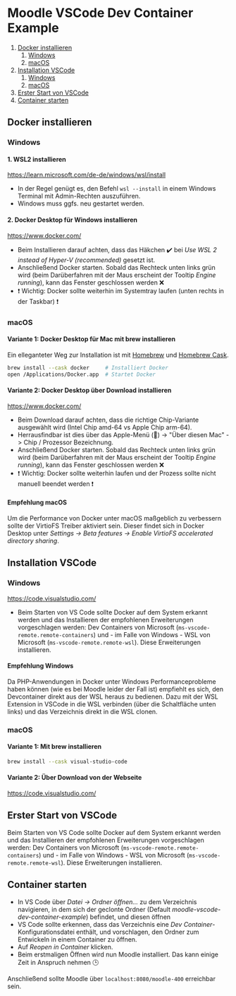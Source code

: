 # Moodle VSCode Dev Container Example

1. [Docker installieren](#docker-installieren)
    1. [Windows](#windows-docker)
    2. [macOS](#macos-docker)
2. [Installation VSCode](#vscode)
    1. [Windows](#windows-vscode)
    2. [macOS](#macos-vscode)
3. [Erster Start von VSCode](#vscode-start)
4. [Container starten](#container)


## Docker installieren <a name="docker-installieren"></a>

### Windows <a name="windows-docker">
#### 1. WSL2 installieren
https://learn.microsoft.com/de-de/windows/wsl/install
* In der Regel genügt es, den Befehl `wsl --install` in einem Windows Terminal mit Admin-Rechten auszuführen.
* Windows muss ggfs. neu gestartet werden.

#### 2. Docker Desktop für Windows installieren
https://www.docker.com/
* Beim Installieren darauf achten, dass das Häkchen ✔️ bei *Use WSL 2 instead of Hyper-V (recommended)* gesetzt ist.
* Anschließend Docker starten. Sobald das Rechteck unten links grün wird (beim Darüberfahren mit der Maus erscheint der Tooltip *Engine running*),
kann das Fenster geschlossen werden ❌
* ❗ Wichtig: Docker sollte weiterhin im Systemtray laufen (unten rechts in der Taskbar) ❗

### macOS <a name="macos-docker">
#### Variante 1: Docker Desktop für Mac mit brew installieren
Ein elleganteter Weg zur Installation ist mit <a href="http://brew.sh">Homebrew</a> und <a href="http://caskroom.io/">Homebrew Cask</a>.
```bash
brew install --cask docker     # Installiert Docker
open /Applications/Docker.app  # Startet Docker
```
#### Variante 2: Docker Desktop über Download installieren
https://www.docker.com/
* Beim Download darauf achten, dass die richtige Chip-Variante ausgewählt wird (Intel Chip amd-64 vs Apple Chip arm-64).
* Herrausfindbar ist dies über das Apple-Menü () -> "Über diesen Mac" -> Chip / Prozessor Bezeichnung.
* Anschließend Docker starten. Sobald das Rechteck unten links grün wird (beim Darüberfahren mit der Maus erscheint der Tooltip *Engine running*),
kann das Fenster geschlossen werden ❌
* ❗ Wichtig: Docker sollte weiterhin laufen und der Prozess sollte nicht manuell beendet werden ❗
    
#### Empfehlung macOS
Um die Performance von Docker unter macOS maßgeblich zu verbessern sollte der VirtioFS Treiber aktiviert sein. Dieser findet sich in Docker Desktop unter *Settings -> Beta features -> Enable VirtioFS accelerated directory sharing*.


## Installation VSCode <a name="vscode">

### Windows <a name="windows-vscode">
https://code.visualstudio.com/
* Beim Starten von VS Code sollte Docker auf dem System erkannt werden und das Installieren der empfohlenen Erweiterungen vorgeschlagen werden:
Dev Containers von Microsoft (`ms-vscode-remote.remote-containers`) und - im Falle von Windows - WSL von Microsoft (`ms-vscode-remote.remote-wsl`). Diese Erweiterungen installieren.

#### Empfehlung Windows
Da PHP-Anwendungen in Docker unter Windows Performanceprobleme haben können (wie es bei Moodle leider der Fall ist) empfiehlt es sich, den Devcontainer direkt aus der WSL heraus zu bedienen. Dazu mit der WSL Extension in VSCode in die WSL verbinden (über die Schaltfläche unten links) und das Verzeichnis direkt in die WSL clonen.

### macOS <a name="macos-vscode">
#### Variante 1: Mit brew installieren
```bash
brew install --cask visual-studio-code
```
#### Variante 2: Über Download von der Webseite
https://code.visualstudio.com/

## Erster Start von VSCode <a name="vscode-start">
Beim Starten von VS Code sollte Docker auf dem System erkannt werden und das Installieren der empfohlenen Erweiterungen vorgeschlagen werden:
Dev Containers von Microsoft (`ms-vscode-remote.remote-containers`) und - im Falle von Windows - WSL von Microsoft (`ms-vscode-remote.remote-wsl`). Diese Erweiterungen installieren.

## Container starten <a name="container">
* In VS Code über *Datei &rarr; Ordner öffnen...* zu dem Verzeichnis navigieren, in dem sich der geclonte Ordner (Default *moodle-vscode-dev-container-example*) befindet, und diesen öffnen
* VS Code sollte erkennen, dass das Verzeichnis eine *Dev Container*-Konfigurationsdatei enthält, und vorschlagen, den Ordner zum Entwickeln in einem Container zu öffnen.
* Auf *Reopen in Container* klicken.
* Beim erstmaligen Öffnen wird nun Moodle installiert. Das kann einige Zeit in Anspruch nehmen 🕒

Anschließend sollte Moodle über `localhost:8080/moodle-400` erreichbar sein.
